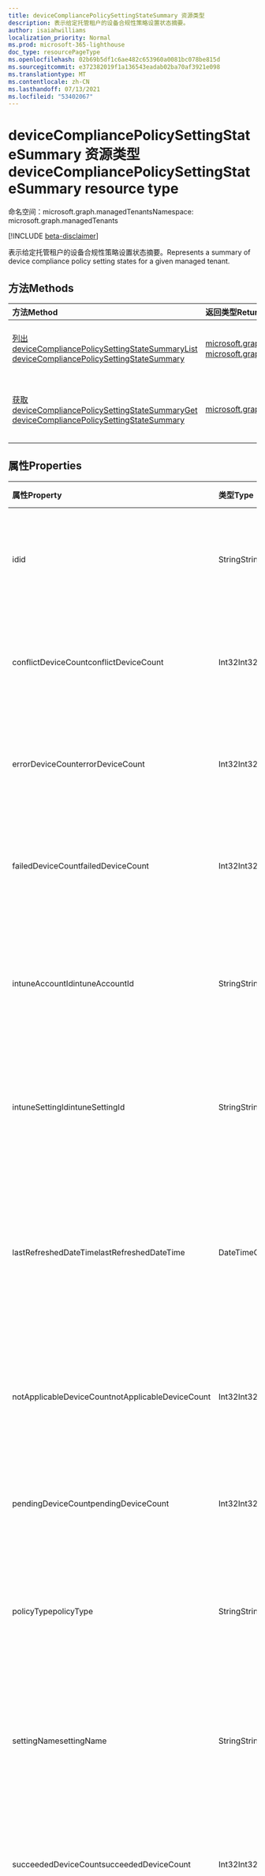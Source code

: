 ```yaml
---
title: deviceCompliancePolicySettingStateSummary 资源类型
description: 表示给定托管租户的设备合规性策略设置状态摘要。
author: isaiahwilliams
localization_priority: Normal
ms.prod: microsoft-365-lighthouse
doc_type: resourcePageType
ms.openlocfilehash: 02b69b5df1c6ae482c653960a0081bc078be815d
ms.sourcegitcommit: e372382019f1a136543eadab02ba70af3921e098
ms.translationtype: MT
ms.contentlocale: zh-CN
ms.lasthandoff: 07/13/2021
ms.locfileid: "53402067"
---
```

# <a name="devicecompliancepolicysettingstatesummary-resource-type"></a><span data-ttu-id="98028-103">deviceCompliancePolicySettingStateSummary 资源类型</span><span class="sxs-lookup"><span data-stu-id="98028-103">deviceCompliancePolicySettingStateSummary resource type</span></span>

<span data-ttu-id="98028-104">命名空间：microsoft.graph.managedTenants</span><span class="sxs-lookup"><span data-stu-id="98028-104">Namespace: microsoft.graph.managedTenants</span></span>

[!INCLUDE [beta-disclaimer](../../includes/beta-disclaimer.md)]

<span data-ttu-id="98028-105">表示给定托管租户的设备合规性策略设置状态摘要。</span><span class="sxs-lookup"><span data-stu-id="98028-105">Represents a summary of device compliance policy setting states for a given managed tenant.</span></span>

## <a name="methods"></a><span data-ttu-id="98028-106">方法</span><span class="sxs-lookup"><span data-stu-id="98028-106">Methods</span></span>
|<span data-ttu-id="98028-107">方法</span><span class="sxs-lookup"><span data-stu-id="98028-107">Method</span></span>|<span data-ttu-id="98028-108">返回类型</span><span class="sxs-lookup"><span data-stu-id="98028-108">Return type</span></span>|<span data-ttu-id="98028-109">说明</span><span class="sxs-lookup"><span data-stu-id="98028-109">Description</span></span>|
|:---|:---|:---|
|[<span data-ttu-id="98028-110">列出 deviceCompliancePolicySettingStateSummary</span><span class="sxs-lookup"><span data-stu-id="98028-110">List deviceCompliancePolicySettingStateSummary</span></span>](../api/managedtenants-managedtenant-list-devicecompliancepolicysettingstatesummary.md)|<span data-ttu-id="98028-111">[microsoft.graph.managedTenants.deviceCompliancePolicySettingStateSummary](../resources/managedtenants-devicecompliancepolicysettingstatesummary.md) 集合</span><span class="sxs-lookup"><span data-stu-id="98028-111">[microsoft.graph.managedTenants.deviceCompliancePolicySettingStateSummary](../resources/managedtenants-devicecompliancepolicysettingstatesummary.md) collection</span></span>|<span data-ttu-id="98028-112">获取 [deviceCompliancePolicySettingStateSummary 对象](../resources/managedtenants-devicecompliancepolicysettingstatesummary.md) 及其属性的列表。</span><span class="sxs-lookup"><span data-stu-id="98028-112">Get a list of the [deviceCompliancePolicySettingStateSummary](../resources/managedtenants-devicecompliancepolicysettingstatesummary.md) objects and their properties.</span></span>|
|[<span data-ttu-id="98028-113">获取 deviceCompliancePolicySettingStateSummary</span><span class="sxs-lookup"><span data-stu-id="98028-113">Get deviceCompliancePolicySettingStateSummary</span></span>](../api/managedtenants-devicecompliancepolicysettingstatesummary-get.md)|[<span data-ttu-id="98028-114">microsoft.graph.managedTenants.deviceCompliancePolicySettingStateSummary</span><span class="sxs-lookup"><span data-stu-id="98028-114">microsoft.graph.managedTenants.deviceCompliancePolicySettingStateSummary</span></span>](../resources/managedtenants-devicecompliancepolicysettingstatesummary.md)|<span data-ttu-id="98028-115">读取 [deviceCompliancePolicySettingStateSummary 对象的属性和](../resources/managedtenants-devicecompliancepolicysettingstatesummary.md) 关系。</span><span class="sxs-lookup"><span data-stu-id="98028-115">Read the properties and relationships of a [deviceCompliancePolicySettingStateSummary](../resources/managedtenants-devicecompliancepolicysettingstatesummary.md) object.</span></span>|

## <a name="properties"></a><span data-ttu-id="98028-116">属性</span><span class="sxs-lookup"><span data-stu-id="98028-116">Properties</span></span>
|<span data-ttu-id="98028-117">属性</span><span class="sxs-lookup"><span data-stu-id="98028-117">Property</span></span>|<span data-ttu-id="98028-118">类型</span><span class="sxs-lookup"><span data-stu-id="98028-118">Type</span></span>|<span data-ttu-id="98028-119">说明</span><span class="sxs-lookup"><span data-stu-id="98028-119">Description</span></span>|
|:---|:---|:---|
|<span data-ttu-id="98028-120">id</span><span class="sxs-lookup"><span data-stu-id="98028-120">id</span></span>|<span data-ttu-id="98028-121">String</span><span class="sxs-lookup"><span data-stu-id="98028-121">String</span></span>|<span data-ttu-id="98028-122">此实体的唯一标识符。</span><span class="sxs-lookup"><span data-stu-id="98028-122">The unique identifier for this entity.</span></span> <span data-ttu-id="98028-123">必填。</span><span class="sxs-lookup"><span data-stu-id="98028-123">Required.</span></span> <span data-ttu-id="98028-124">只读。</span><span class="sxs-lookup"><span data-stu-id="98028-124">Read-only.</span></span>|
|<span data-ttu-id="98028-125">conflictDeviceCount</span><span class="sxs-lookup"><span data-stu-id="98028-125">conflictDeviceCount</span></span>|<span data-ttu-id="98028-126">Int32</span><span class="sxs-lookup"><span data-stu-id="98028-126">Int32</span></span>|<span data-ttu-id="98028-127">冲突状态中的设备数。</span><span class="sxs-lookup"><span data-stu-id="98028-127">The number of devices in a conflict state.</span></span> <span data-ttu-id="98028-128">可选。</span><span class="sxs-lookup"><span data-stu-id="98028-128">Optional.</span></span> <span data-ttu-id="98028-129">只读。</span><span class="sxs-lookup"><span data-stu-id="98028-129">Read-only.</span></span>|
|<span data-ttu-id="98028-130">errorDeviceCount</span><span class="sxs-lookup"><span data-stu-id="98028-130">errorDeviceCount</span></span>|<span data-ttu-id="98028-131">Int32</span><span class="sxs-lookup"><span data-stu-id="98028-131">Int32</span></span>|<span data-ttu-id="98028-132">出现错误状态的设备数。</span><span class="sxs-lookup"><span data-stu-id="98028-132">The number of devices in an error state.</span></span> <span data-ttu-id="98028-133">可选。</span><span class="sxs-lookup"><span data-stu-id="98028-133">Optional.</span></span> <span data-ttu-id="98028-134">只读。</span><span class="sxs-lookup"><span data-stu-id="98028-134">Read-only.</span></span>|
|<span data-ttu-id="98028-135">failedDeviceCount</span><span class="sxs-lookup"><span data-stu-id="98028-135">failedDeviceCount</span></span>|<span data-ttu-id="98028-136">Int32</span><span class="sxs-lookup"><span data-stu-id="98028-136">Int32</span></span>|<span data-ttu-id="98028-137">故障状态中的设备数。</span><span class="sxs-lookup"><span data-stu-id="98028-137">The number of devices in a failed state.</span></span> <span data-ttu-id="98028-138">可选。</span><span class="sxs-lookup"><span data-stu-id="98028-138">Optional.</span></span> <span data-ttu-id="98028-139">只读。</span><span class="sxs-lookup"><span data-stu-id="98028-139">Read-only.</span></span>|
|<span data-ttu-id="98028-140">intuneAccountId</span><span class="sxs-lookup"><span data-stu-id="98028-140">intuneAccountId</span></span>|<span data-ttu-id="98028-141">String</span><span class="sxs-lookup"><span data-stu-id="98028-141">String</span></span>|<span data-ttu-id="98028-142">帐户标识Microsoft Intune标识。</span><span class="sxs-lookup"><span data-stu-id="98028-142">The identifer for the Microsoft Intune account.</span></span> <span data-ttu-id="98028-143">必填。</span><span class="sxs-lookup"><span data-stu-id="98028-143">Required.</span></span> <span data-ttu-id="98028-144">只读。</span><span class="sxs-lookup"><span data-stu-id="98028-144">Read-only.</span></span>|
|<span data-ttu-id="98028-145">intuneSettingId</span><span class="sxs-lookup"><span data-stu-id="98028-145">intuneSettingId</span></span>|<span data-ttu-id="98028-146">String</span><span class="sxs-lookup"><span data-stu-id="98028-146">String</span></span>|<span data-ttu-id="98028-147">Intune 设置的标识符。</span><span class="sxs-lookup"><span data-stu-id="98028-147">The identifier for the Intune setting.</span></span> <span data-ttu-id="98028-148">可选。</span><span class="sxs-lookup"><span data-stu-id="98028-148">Optional.</span></span> <span data-ttu-id="98028-149">只读。</span><span class="sxs-lookup"><span data-stu-id="98028-149">Read-only.</span></span>|
|<span data-ttu-id="98028-150">lastRefreshedDateTime</span><span class="sxs-lookup"><span data-stu-id="98028-150">lastRefreshedDateTime</span></span>|<span data-ttu-id="98028-151">DateTimeOffset</span><span class="sxs-lookup"><span data-stu-id="98028-151">DateTimeOffset</span></span>|<span data-ttu-id="98028-152">实体上次在多租户管理平台中更新的日期和时间。</span><span class="sxs-lookup"><span data-stu-id="98028-152">Date and time the entity was last updated in the multi-tenant management platform.</span></span> <span data-ttu-id="98028-153">可选。</span><span class="sxs-lookup"><span data-stu-id="98028-153">Optional.</span></span> <span data-ttu-id="98028-154">只读。</span><span class="sxs-lookup"><span data-stu-id="98028-154">Read-only.</span></span>|
|<span data-ttu-id="98028-155">notApplicableDeviceCount</span><span class="sxs-lookup"><span data-stu-id="98028-155">notApplicableDeviceCount</span></span>|<span data-ttu-id="98028-156">Int32</span><span class="sxs-lookup"><span data-stu-id="98028-156">Int32</span></span>|<span data-ttu-id="98028-157">状态不适用的设备数量。</span><span class="sxs-lookup"><span data-stu-id="98028-157">The number of devices in a not applicable state.</span></span> <span data-ttu-id="98028-158">可选。</span><span class="sxs-lookup"><span data-stu-id="98028-158">Optional.</span></span> <span data-ttu-id="98028-159">只读。</span><span class="sxs-lookup"><span data-stu-id="98028-159">Read-only.</span></span>|
|<span data-ttu-id="98028-160">pendingDeviceCount</span><span class="sxs-lookup"><span data-stu-id="98028-160">pendingDeviceCount</span></span>|<span data-ttu-id="98028-161">Int32</span><span class="sxs-lookup"><span data-stu-id="98028-161">Int32</span></span>|<span data-ttu-id="98028-162">挂起状态的设备数。</span><span class="sxs-lookup"><span data-stu-id="98028-162">The number of devices in a pending state.</span></span> <span data-ttu-id="98028-163">可选。</span><span class="sxs-lookup"><span data-stu-id="98028-163">Optional.</span></span> <span data-ttu-id="98028-164">只读。</span><span class="sxs-lookup"><span data-stu-id="98028-164">Read-only.</span></span>|
|<span data-ttu-id="98028-165">policyType</span><span class="sxs-lookup"><span data-stu-id="98028-165">policyType</span></span>|<span data-ttu-id="98028-166">String</span><span class="sxs-lookup"><span data-stu-id="98028-166">String</span></span>|<span data-ttu-id="98028-167">设备合规性策略的类型。</span><span class="sxs-lookup"><span data-stu-id="98028-167">The type for the device compliance policy.</span></span> <span data-ttu-id="98028-168">可选。</span><span class="sxs-lookup"><span data-stu-id="98028-168">Optional.</span></span> <span data-ttu-id="98028-169">只读。</span><span class="sxs-lookup"><span data-stu-id="98028-169">Read-only.</span></span>|
|<span data-ttu-id="98028-170">settingName</span><span class="sxs-lookup"><span data-stu-id="98028-170">settingName</span></span>|<span data-ttu-id="98028-171">String</span><span class="sxs-lookup"><span data-stu-id="98028-171">String</span></span>|<span data-ttu-id="98028-172">设备合规性策略中设置的名称。</span><span class="sxs-lookup"><span data-stu-id="98028-172">The name for the setting within the device compliance policy.</span></span> <span data-ttu-id="98028-173">可选。</span><span class="sxs-lookup"><span data-stu-id="98028-173">Optional.</span></span> <span data-ttu-id="98028-174">只读。</span><span class="sxs-lookup"><span data-stu-id="98028-174">Read-only.</span></span>|
|<span data-ttu-id="98028-175">succeededDeviceCount</span><span class="sxs-lookup"><span data-stu-id="98028-175">succeededDeviceCount</span></span>|<span data-ttu-id="98028-176">Int32</span><span class="sxs-lookup"><span data-stu-id="98028-176">Int32</span></span>|<span data-ttu-id="98028-177">状态成功的设备数。</span><span class="sxs-lookup"><span data-stu-id="98028-177">The number of devices in a succeeded state.</span></span> <span data-ttu-id="98028-178">可选。</span><span class="sxs-lookup"><span data-stu-id="98028-178">Optional.</span></span> <span data-ttu-id="98028-179">只读。</span><span class="sxs-lookup"><span data-stu-id="98028-179">Read-only.</span></span>|
|<span data-ttu-id="98028-180">tenantDisplayName</span><span class="sxs-lookup"><span data-stu-id="98028-180">tenantDisplayName</span></span>|<span data-ttu-id="98028-181">String</span><span class="sxs-lookup"><span data-stu-id="98028-181">String</span></span>|<span data-ttu-id="98028-182">托管显示名称租户的租户。</span><span class="sxs-lookup"><span data-stu-id="98028-182">The display name for the managed tenant.</span></span> <span data-ttu-id="98028-183">必填。</span><span class="sxs-lookup"><span data-stu-id="98028-183">Required.</span></span> <span data-ttu-id="98028-184">只读。</span><span class="sxs-lookup"><span data-stu-id="98028-184">Read-only.</span></span>|
|<span data-ttu-id="98028-185">tenantId</span><span class="sxs-lookup"><span data-stu-id="98028-185">tenantId</span></span>|<span data-ttu-id="98028-186">String</span><span class="sxs-lookup"><span data-stu-id="98028-186">String</span></span>|<span data-ttu-id="98028-187">托管Azure Active Directory租户的租户[标识符](../resources/managedtenants-tenant.md)。</span><span class="sxs-lookup"><span data-stu-id="98028-187">The Azure Active Directory tenant identifier for the [managed tenant](../resources/managedtenants-tenant.md).</span></span> <span data-ttu-id="98028-188">必填。</span><span class="sxs-lookup"><span data-stu-id="98028-188">Required.</span></span> <span data-ttu-id="98028-189">只读。</span><span class="sxs-lookup"><span data-stu-id="98028-189">Read-only.</span></span>|

## <a name="relationships"></a><span data-ttu-id="98028-190">关系</span><span class="sxs-lookup"><span data-stu-id="98028-190">Relationships</span></span>
<span data-ttu-id="98028-191">无。</span><span class="sxs-lookup"><span data-stu-id="98028-191">None.</span></span>

## <a name="json-representation"></a><span data-ttu-id="98028-192">JSON 表示形式</span><span class="sxs-lookup"><span data-stu-id="98028-192">JSON representation</span></span>
<span data-ttu-id="98028-193">下面是资源的 JSON 表示形式。</span><span class="sxs-lookup"><span data-stu-id="98028-193">The following is a JSON representation of the resource.</span></span>
<!-- {
  "blockType": "resource",
  "keyProperty": "id",
  "@odata.type": "microsoft.graph.managedTenants.deviceCompliancePolicySettingStateSummary",
  "baseType": "microsoft.graph.entity",
  "openType": true
}
-->
``` json
{
  "@odata.type": "#microsoft.graph.managedTenants.deviceCompliancePolicySettingStateSummary",
  "id": "String (identifier)",
  "tenantId": "String",
  "tenantDisplayName": "String",
  "conflictDeviceCount": "Integer",
  "errorDeviceCount": "Integer",
  "failedDeviceCount": "Integer",
  "intuneAccountId": "String",
  "intuneSettingId": "String",
  "notApplicableDeviceCount": "Integer",
  "pendingDeviceCount": "Integer",
  "policyType": "String",
  "settingName": "String",
  "succeededDeviceCount": "Integer",
  "lastRefreshedDateTime": "String (timestamp)"
}
```
